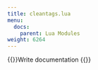 ```yaml
---
title: cleantags.lua
menu:
  docs:
    parent: Lua Modules
weight: 6264
---
```


{{<todo>}}Write documentation {{</todo>}}
